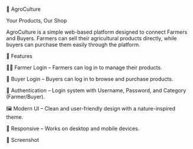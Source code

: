 🌱 AgroCulture

Your Products, Our Shop

AgroCulture is a simple web-based platform designed to connect Farmers and Buyers. Farmers can sell their agricultural products directly, while buyers can purchase them easily through the platform.

🚀 Features

👨‍🌾 Farmer Login – Farmers can log in to manage their products.

🛒 Buyer Login – Buyers can log in to browse and purchase products.

🔑 Authentication – Login system with Username, Password, and Category (Farmer/Buyer).

🖼️ Modern UI – Clean and user-friendly design with a nature-inspired theme.

📱 Responsive – Works on desktop and mobile devices.

📸 Screenshot
